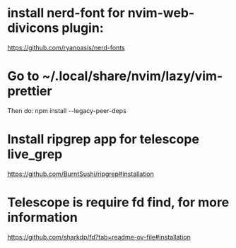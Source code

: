 # install nerd-font for nvim-web-divicons plugin:
https://github.com/ryanoasis/nerd-fonts

# Go to ~/.local/share/nvim/lazy/vim-prettier
Then do: npm install --legacy-peer-deps

# Install ripgrep app for telescope live_grep
https://github.com/BurntSushi/ripgrep#installation

# Telescope is require fd find, for more information 
https://github.com/sharkdp/fd?tab=readme-ov-file#installation

